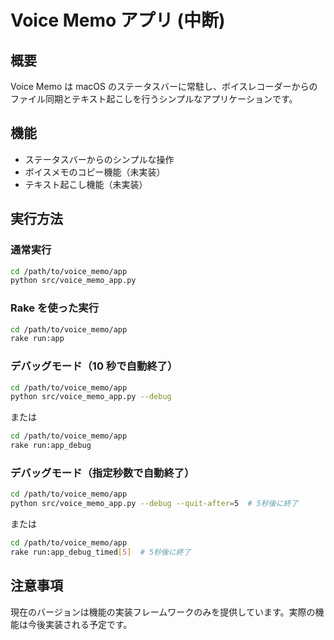 # Voice Memo アプリ (中断)

## 概要

Voice Memo は macOS のステータスバーに常駐し、ボイスレコーダーからのファイル同期とテキスト起こしを行うシンプルなアプリケーションです。

## 機能

- ステータスバーからのシンプルな操作
- ボイスメモのコピー機能（未実装）
- テキスト起こし機能（未実装）

## 実行方法

### 通常実行

```bash
cd /path/to/voice_memo/app
python src/voice_memo_app.py
```

### Rake を使った実行

```bash
cd /path/to/voice_memo/app
rake run:app
```

### デバッグモード（10 秒で自動終了）

```bash
cd /path/to/voice_memo/app
python src/voice_memo_app.py --debug
```

または

```bash
cd /path/to/voice_memo/app
rake run:app_debug
```

### デバッグモード（指定秒数で自動終了）

```bash
cd /path/to/voice_memo/app
python src/voice_memo_app.py --debug --quit-after=5  # 5秒後に終了
```

または

```bash
cd /path/to/voice_memo/app
rake run:app_debug_timed[5]  # 5秒後に終了
```

## 注意事項

現在のバージョンは機能の実装フレームワークのみを提供しています。実際の機能は今後実装される予定です。
